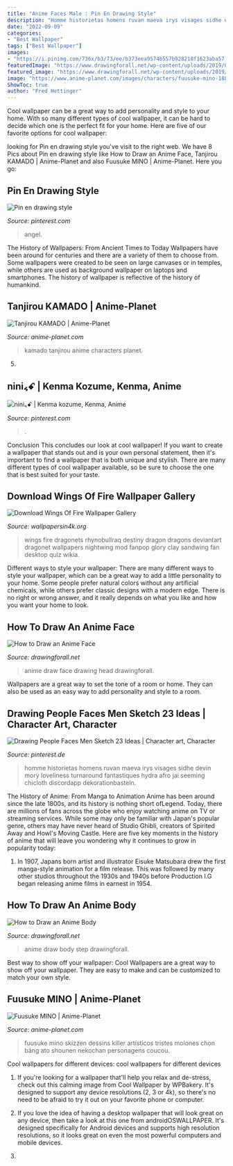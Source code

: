 ```yaml
---
title: "Anime Faces Male : Pin En Drawing Style"
description: "Homme historietas homens ruvan maeva irys visages sidhe devin mory loveliness turnaround fantastiques hydra afro jai seeming chicloth discordapp dekorationbasteln"
date: "2022-09-09"
categories:
- "Best Wallpaper"
tags: ["Best Wallpaper"]
images:
- "https://i.pinimg.com/736x/b3/73/ee/b373eea9574b557b928218f1623aba57.jpg"
featuredImage: "https://www.drawingforall.net/wp-content/uploads/2019/04/9-How-to-draw-an-anime-body.jpg"
featured_image: "https://www.drawingforall.net/wp-content/uploads/2019/04/9-How-to-draw-an-anime-body.jpg"
image: "https://www.anime-planet.com/images/characters/fuusuke-mino-188340.jpg"
ShowToc: true
author: "Fred Hettinger"
---
```



Cool wallpaper can be a great way to add personality and style to your home. With so many different types of cool wallpaper, it can be hard to decide which one is the perfect fit for your home. Here are five of our favorite options for cool wallpaper: 

	

		
looking for Pin en drawing style you've visit to the right web. We have 8 Pics about Pin en drawing style like How to Draw an Anime Face, Tanjirou KAMADO | Anime-Planet and also Fuusuke MINO | Anime-Planet. Here you go:
		
    
## Pin En Drawing Style

<img loading=lazy src="https://i.pinimg.com/736x/1e/e2/af/1ee2afcaeb648c69208bf68131e2462f.jpg" onerror="this.onerror=null;this.src='https://tse1.mm.bing.net/th?id=OIP.SRfZmXsgxmBLt8-8hIm-YAHaKA&amp;pid=15.1';" alt="Pin en drawing style">

_Source: pinterest.com_

>angel. 

	

The History of Wallpapers: From Ancient Times to Today
Wallpapers have been around for centuries and there are a variety of them to choose from. Some wallpapers were created to be seen on large canvases or in temples, while others are used as background wallpaper on laptops and smartphones. The history of wallpaper is reflective of the history of humankind.

    
## Tanjirou KAMADO | Anime-Planet

<img loading=lazy src="https://www.anime-planet.com/images/characters/tanjirou-kamado-145804.jpg" onerror="this.onerror=null;this.src='https://tse3.mm.bing.net/th?id=OIP.7Z_UaEhsX88DWzmB1fDXZAAAAA&amp;pid=15.1';" alt="Tanjirou KAMADO | Anime-Planet">

_Source: anime-planet.com_

>kamado tanjirou anime characters planet. 

	

5.

    
## ‪nini៹ꗃ‬ | Kenma Kozume, Kenma, Anime

<img loading=lazy src="https://i.pinimg.com/736x/49/2b/b6/492bb6b3da375a068c3f8cec43b08f99.jpg" onerror="this.onerror=null;this.src='https://tse3.mm.bing.net/th?id=OIP.V1qkFMK883t5H3z4Z7p37gHaHa&amp;pid=15.1';" alt="‪nini៹ꗃ‬ | Kenma kozume, Kenma, Anime">

_Source: pinterest.com_

>. 

	

Conclusion
This concludes our look at cool wallpaper! If you want to create a wallpaper that stands out and is your own personal statement, then it's important to find a wallpaper that is both unique and stylish. There are many different types of cool wallpaper available, so be sure to choose the one that is best suited for your taste.

    
## Download Wings Of Fire Wallpaper Gallery

<img loading=lazy src="http://www.wallpapersin4k.org/wp-content/uploads/2017/05/Wings-Of-Fire-Wallpaper-13.png" onerror="this.onerror=null;this.src='https://tse4.mm.bing.net/th?id=OIP.vJ4VRmJOrrY2D1pXRPlWvAHaF-&amp;pid=15.1';" alt="Download Wings Of Fire Wallpaper Gallery">

_Source: wallpapersin4k.org_

>wings fire dragonets rhynobullraq destiny dragon dragons deviantart dragonet wallpapers nightwing mod fanpop glory clay sandwing fan desktop quiz wikia. 

	

Different ways to style your wallpaper:
There are many different ways to style your wallpaper, which can be a great way to add a little personality to your home. Some people prefer natural colors without any artificial chemicals, while others prefer classic designs with a modern edge. There is no right or wrong answer, and it really depends on what you like and how you want your home to look.

    
## How To Draw An Anime Face

<img loading=lazy src="https://www.drawingforall.net/wp-content/uploads/2019/04/How-to-draw-an-anime-face.jpg" onerror="this.onerror=null;this.src='https://tse2.mm.bing.net/th?id=OIP.3Y3ZOOIOLdPLHLYLKkvSKQHaHa&amp;pid=15.1';" alt="How to Draw an Anime Face">

_Source: drawingforall.net_

>anime draw face drawing head drawingforall. 

	

Wallpapers are a great way to set the tone of a room or home. They can also be used as an easy way to add personality and style to a room.

    
## Drawing People Faces Men Sketch 23 Ideas | Character Art, Character

<img loading=lazy src="https://i.pinimg.com/736x/b3/73/ee/b373eea9574b557b928218f1623aba57.jpg" onerror="this.onerror=null;this.src='https://tse4.mm.bing.net/th?id=OIP.jp7r-HBGzvJReaAQQdRG7QAAAA&amp;pid=15.1';" alt="Drawing People Faces Men Sketch 23 Ideas | Character art, Character">

_Source: pinterest.de_

>homme historietas homens ruvan maeva irys visages sidhe devin mory loveliness turnaround fantastiques hydra afro jai seeming chicloth discordapp dekorationbasteln. 

	

The History of Anime: From Manga to Animation
Anime has been around since the late 1800s, and its history is nothing short ofLegend. Today, there are millions of fans across the globe who enjoy watching anime on TV or streaming services. While some may only be familiar with Japan's popular genre, others may have never heard of Studio Ghibli, creators of Spirited Away and Howl's Moving Castle. Here are five key moments in the history of anime that will leave you wondering why it continues to grow in popularity today:
1) In 1907, Japans born artist and illustrator Eisuke Matsubara drew the first manga-style animation for a film release. This was followed by many other studios throughout the 1930s and 1940s before Production I.G began releasing anime films in earnest in 1954.

    
## How To Draw An Anime Body

<img loading=lazy src="https://www.drawingforall.net/wp-content/uploads/2019/04/9-How-to-draw-an-anime-body.jpg" onerror="this.onerror=null;this.src='https://tse4.mm.bing.net/th?id=OIP.NTgLG_ygFp1mJi5mQoAB3QHaKc&amp;pid=15.1';" alt="How to Draw an Anime Body">

_Source: drawingforall.net_

>anime draw body step drawingforall. 

	

Best way to show off your wallpaper:
Cool Wallpapers are a great way to show off your wallpaper. They are easy to make and can be customized to match your own style.

    
## Fuusuke MINO | Anime-Planet

<img loading=lazy src="https://www.anime-planet.com/images/characters/fuusuke-mino-188340.jpg" onerror="this.onerror=null;this.src='https://tse4.mm.bing.net/th?id=OIP.eHoIY7GtogE4DXJNaUkI-QAAAA&amp;pid=15.1';" alt="Fuusuke MINO | Anime-Planet">

_Source: anime-planet.com_

>fuusuke mino skizzen dessins killer artísticos tristes molones chọn bảng ato shounen nekochan personagens coucou. 

	

Cool wallpapers for different devices:
cool wallpapers for different devices 

1. If you're looking for a wallpaper that'll help you relax and de-stress, check out this calming image from Cool Wallpaper by WPBakery. It's designed to support any device resolutions (2, 3 or 4k), so there's no need to be afraid to try it out on your favorite phone or computer.

2. If you love the idea of having a desktop wallpaper that will look great on any device, then take a look at this one from androidOSWALLPAPER. It's designed specifically for Android devices and supports high resolution resolutions, so it looks great on even the most powerful computers and mobile devices.

3.

